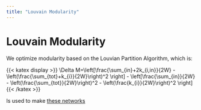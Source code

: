 ```yaml
---
title: "Louvain Modularity"
---
```

# Louvain Modularity

We optimize modularity based on the Louvian Partition Algorithm, which is:

{{< katex display >}}
\Delta M=\left[\frac{\sum_{in}+2k_{i,in}}{2W} - \left(\frac{\sum_{tot}+k_{i}}{2W}\right)^2 \right] - \left[\frac{\sum_{in}}{2W} - \left(\frac{\sum_{tot}}{2W}\right)^2 - \left(\frac{k_{i}}{2W}\right)^2 \right]
{{< /katex >}}

Is used to make [these networks](/docs/Analysis/nx_characteristic/community/community/)